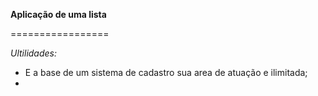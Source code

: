 **Aplicação de uma lista**

=================

_Ultilidades:_

 * E a base de um sistema de cadastro sua area de atuação e ilimitada;
 *